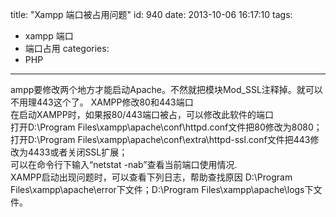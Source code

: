 title: "Xampp 端口被占用问题"
id: 940
date: 2013-10-06 16:17:10
tags: 
- xampp 端口
- 端口占用
categories: 
- PHP
---

<div id="zoomtext">ampp要修改两个地方才能启动Apache。不然就把模块Mod_SSL注释掉。就可以不用理443这个了。
XAMPP修改80和443端口</div><!-- more -->
<div></div>
<div>在启动XAMPP时，如果报80/443端口被占，可以修改此软件的端口</div>
<div>打开D:\Program Files\xampp\apache\conf\httpd.conf文件把80修改为8080；</div>
<div>打开D:\Program Files\xampp\apache\conf\extra\httpd-ssl.conf文件把443修改为4433或者关闭SSL扩展；</div>
<div></div>
<div>可以在命令行下输入“netstat -nab”查看当前端口使用情况.</div>
<div>XAMPP启动出现问题时，可以查看下列日志，帮助查找原因
D:\Program Files\xampp\apache\error下文件；D:\Program Files\xampp\apache\logs下文件。</div>
<div></div>
